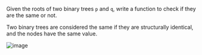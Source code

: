 Given the roots of two binary trees `p` and `q`, write a function to check if they are the same or not.

Two binary trees are considered the same if they are structurally identical, and the nodes have the same value.

![image](https://github.com/user-attachments/assets/9e273b61-eca9-4e97-9a94-a986542a4fc6)
